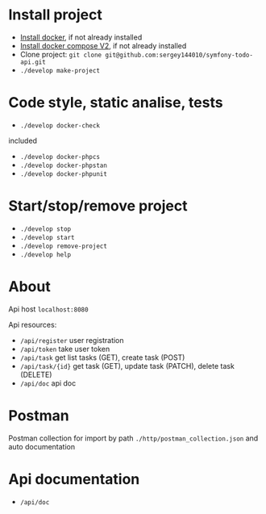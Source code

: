 # Install project
- [Install docker](https://docs.docker.com/), if not already installed
- [Install docker compose V2](https://docs.docker.com/compose/install/linux/), if not already installed
- Clone project: `git clone git@github.com:sergey144010/symfony-todo-api.git`
- `./develop make-project`

# Code style, static analise, tests
- `./develop docker-check`

included
- `./develop docker-phpcs`
- `./develop docker-phpstan`
- `./develop docker-phpunit`

# Start/stop/remove project
- `./develop stop`
- `./develop start`
- `./develop remove-project`
- `./develop help`

# About
Api host `localhost:8080`

Api resources:
- `/api/register` user registration
- `/api/token` take user token
- `/api/task` get list tasks (GET), create task (POST)
- `/api/task/{id}` get task (GET), update task (PATCH), delete task (DELETE)
- `/api/doc` api doc

# Postman
Postman collection for import by path `./http/postman_collection.json`
and auto documentation

# Api documentation
- `/api/doc`
